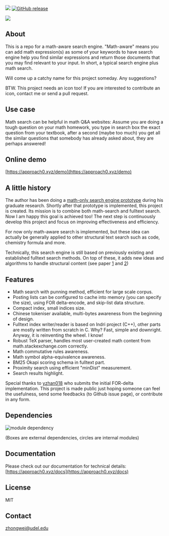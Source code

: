 ![](https://api.travis-ci.org/approach0/search-engine.svg)
[![GitHub release](https://img.shields.io/github/release/approach0/search-engine.svg?maxAge=2592000)]()

![](https://github.com/approach0/search-engine-docs-eng/raw/master/img/clip.gif)

## About
This is a repo for a math-aware search engine. "Math-aware" means
you can add math expression(s) as some of your keywords to have search engine
help you find similar expressions and return those documents that you may find
relevant to your input. In short, a typical search engine plus math search.

Will come up a catchy name for this project someday.
Any suggestions?

BTW. This project needs an icon too! If you are interested to contribute an icon, contact me or send a pull request.

## Use case
Math search can be helpful in math Q&A websites: Assume you are doing a tough
question on your math homework, you type in search box the exact question from
your textbook, after a second (maybe too much) you get all the similar questions
that somebody has already asked about, they are perhaps answered!

## Online demo
[https://approach0.xyz/demo](https://approach0.xyz/demo)

## A little history
The author has been doing a
[math-only search engine prototype](https://github.com/t-k-/opmes)
during his graduate research. Shortly after that prototype is implemented, this
project is created. Its mission is to combine both math-search and fulltext search.
Now I am happy this goal is achieved too! The next step is continuously develop
this project and focus on improving effectiveness and efficiency.

For now only math-aware search is implemented, but these idea can actually be generally
applied to other structural text search such as code, chemistry formula and more.

Technically, this search engine is still based on previously existing and established
fulltext search methods. On top of these, it adds new ideas and algorithms to handle
structural content (see paper
[1](https://github.com/tkhost/tkhost.github.io/raw/master/opmes/thesis-ref.pdf) and
[2](https://github.com/tkhost/tkhost.github.io/raw/master/opmes/ecir2016.pdf))

## Features
* Math search with punning method, efficient for large scale corpus.
* Posting lists can be configured to cache into memory (you can specify
the size), using FOR delta-encode, and skip-list data structure.
* Compact index, small indices size.
* Chinese tokeniser available, multi-bytes awareness from the beginning
of design.
* Fulltext index writer/reader is based on Indri project (C++), other
parts are mostly written from scratch in C. Why? Fast, simple and downright.
Anyway, it is reinventing the wheel. I know!
* Robust TeX parser, handles most user-created math content from
math.stackexchange.com correctly.
* Math commutative rules awareness.
* Math symbol alpha-equivalence awareness.
* BM25 Okapi scoring schema in fulltext part.
* Proximity search using efficient "minDist" measurement.
* Search results highlight.

Special thanks to <a href="https://github.com/yzhan018">yzhan018</a> who
submits the initial FOR-delta implementation. This project is made public
just hoping someone can feel the usefulness, send some feedbacks (to Github
issue page), or contribute in any form.

## Dependencies
![module dependency](https://github.com/approach0/search-engine-docs-eng/raw/master/img/dep.png)

(Boxes are external dependencies, circles are internal modules)

## Documentation
Please check out our documentation for technical details:
[https://approach0.xyz/docs](https://approach0.xyz/docs)

## License
MIT

## Contact
zhongwei@udel.edu
